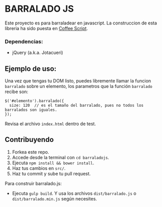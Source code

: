 # BARRALADO JS

Este proyecto es para barraladear en javascript. La construccion de esta libreria ha sido puesta en [Coffee Script](http://coffeescript.org/).

### Dependencias:
* jQuery (a.k.a. Jotacueri)

## Ejemplo de uso:

Una vez que tengas tu DOM listo, puedes libremente llamar la funcion `barralado` sobre un elemento,
los parametros que la función `barralado` recibe son:

    $('#elemento').barralado({
      size: 120  // es el tamaño del barralado, pues no todos los barralados son iguales.
    });

Revisa el archivo `index.html` dentro de test.

## Contribuyendo

1. Forkea este repo.
2. Accede desde la terminal con `cd barraladojs`.
3. Ejecuta `npm install && bower install`.
4. Haz tus cambios en `src/`.
5. Haz tu commit y sube tu pull request.

Para construir barralado.js:
* Ejecuta `gulp build`. Y usa los archivos `dist/barralado.js` o `dist/barralado.min.js` según necesites.
